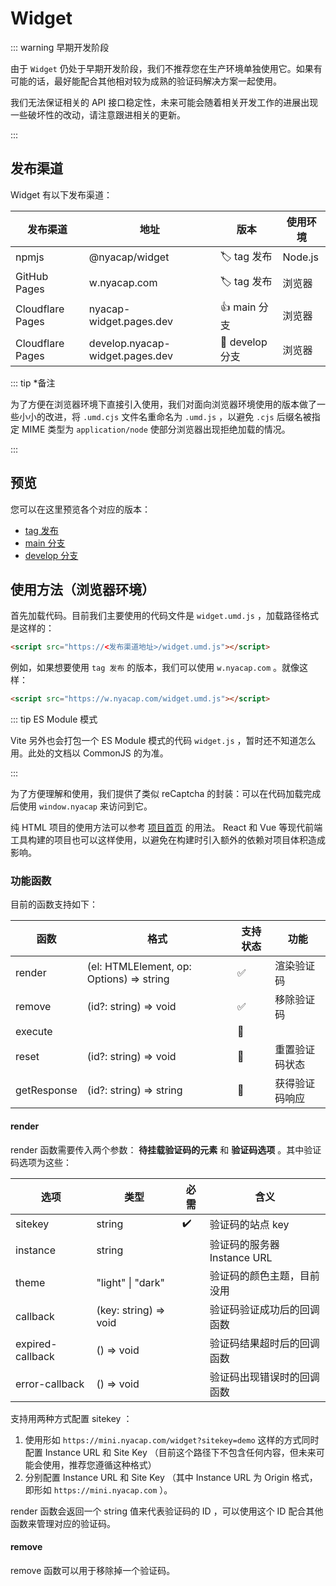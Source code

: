 # Widget <Badge type="tip" text="v0.2.2" vertical="top" />

::: warning 早期开发阶段

由于 `Widget` 仍处于早期开发阶段，我们不推荐您在生产环境单独使用它。如果有可能的话，最好能配合其他相对较为成熟的验证码解决方案一起使用。

我们无法保证相关的 API 接口稳定性，未来可能会随着相关开发工作的进展出现一些破坏性的改动，请注意跟进相关的更新。

:::

## 发布渠道

Widget 有以下发布渠道：

| 发布渠道         | 地址                            | 版本                        | 使用环境 |
| ---------------- | ------------------------------- | --------------------------- | -------- |
| npmjs            | @nyacap/widget                  | :label: tag 发布            | Node.js  |
| GitHub Pages     | w.nyacap.com                    | :label: tag 发布            | 浏览器   |
| Cloudflare Pages | nyacap-widget.pages.dev         | :thumbsup: main 分支        | 浏览器   |
| Cloudflare Pages | develop.nyacap-widget.pages.dev | :construction: develop 分支 | 浏览器   |

::: tip \*备注

为了方便在浏览器环境下直接引入使用，我们对面向浏览器环境使用的版本做了一些小小的改进，将 `.umd.cjs` 文件名重命名为 `.umd.js` ，以避免 `.cjs` 后缀名被指定 MIME 类型为 `application/node` 使部分浏览器出现拒绝加载的情况。

:::

## 预览

您可以在这里预览各个对应的版本：

- [tag 发布](https://nyacap.com)
- [main 分支](https://nyacap.com/main)
- [develop 分支](https://nyacap.com/develop)

## 使用方法（浏览器环境）

首先加载代码。目前我们主要使用的代码文件是 `widget.umd.js` ，加载路径格式是这样的：

```html
<script src="https://<发布渠道地址>/widget.umd.js"></script>
```

例如，如果想要使用 `tag 发布` 的版本，我们可以使用 `w.nyacap.com` 。就像这样：

```html
<script src="https://w.nyacap.com/widget.umd.js"></script>
```

::: tip ES Module 模式

Vite 另外也会打包一个 ES Module 模式的代码 `widget.js` ，暂时还不知道怎么用。此处的文档以 CommonJS 的为准。

:::

为了方便理解和使用，我们提供了类似 reCaptcha 的封装：可以在代码加载完成后使用 `window.nyacap` 来访问到它。

纯 HTML 项目的使用方法可以参考 [项目首页] 的用法。 React 和 Vue 等现代前端工具构建的项目也可以这样使用，以避免在构建时引入额外的依赖对项目体积造成影响。

[项目首页]: https://nya.codes/nyawork/nyacap/home/-/blob/main/index.html#L30-47

### 功能函数

目前的函数支持如下：

| 函数        | 格式                                     | 支持状态           | 功能           |
| ----------- | ---------------------------------------- | ------------------ | -------------- |
| render      | (el: HTMLElement, op: Options) => string | :white_check_mark: | 渲染验证码     |
| remove      | (id?: string) => void                    | :white_check_mark: | 移除验证码     |
| execute     |                                          | :no_entry_sign:    |                |
| reset       | (id?: string) => void                    | :construction:     | 重置验证码状态 |
| getResponse | (id?: string) => string                  | :construction:     | 获得验证码响应 |

#### render

render 函数需要传入两个参数： **待挂载验证码的元素** 和 **验证码选项** 。其中验证码选项为这些：

| 选项             | 类型                  | 必需               | 含义                        |
| ---------------- | --------------------- | ------------------ | --------------------------- |
| sitekey          | string                | :heavy_check_mark: | 验证码的站点 key            |
| instance         | string                |                    | 验证码的服务器 Instance URL |
| theme            | "light" \| "dark"     |                    | 验证码的颜色主题，目前没用  |
| callback         | (key: string) => void |                    | 验证码验证成功后的回调函数  |
| expired-callback | () => void            |                    | 验证码结果超时后的回调函数  |
| error-callback   | () => void            |                    | 验证码出现错误时的回调函数  |

支持用两种方式配置 sitekey ：

1. 使用形如 `https://mini.nyacap.com/widget?sitekey=demo` 这样的方式同时配置 Instance URL 和 Site Key （目前这个路径下不包含任何内容，但未来可能会使用，推荐您遵循这种格式）
2. 分别配置 Instance URL 和 Site Key （其中 Instance URL 为 Origin 格式，即形如 `https://mini.nyacap.com` ）。

render 函数会返回一个 string 值来代表验证码的 ID ，可以使用这个 ID 配合其他函数来管理对应的验证码。

#### remove

remove 函数可以用于移除掉一个验证码。
